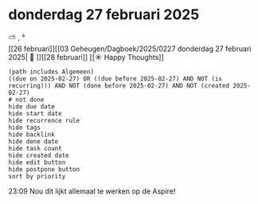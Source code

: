 # donderdag 27 februari 2025

⛅ , °<br>[[26 februari]][[03 Geheugen/Dagboek/2025/0227 donderdag 27 februari 2025| 📓 ]][[28 februari]]
[[☀️ Happy Thoughts]]
```tasks
(path includes Algemeen)
((due on 2025-02-27) OR ((due before 2025-02-27) AND NOT (is recurring))) AND NOT (done before 2025-02-27) AND NOT (created 2025-02-27)
# not done
hide due date
hide start date
hide recurrence rule
hide tags
hide backlink
hide done date
hide task count
hide created date
hide edit button
hide postpone button 
sort by priority 
```
23:09 Nou dit lijkt allemaal te werken op de Aspire!
